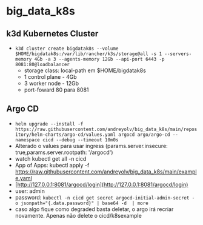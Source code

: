 # big_data_k8s

## k3d Kubernetes Cluster
- `k3d cluster create bigdatak8s --volume $HOME/bigdatak8s:/var/lib/rancher/k3s/storage@all -s 1 --servers-memory 4Gb -a 3 --agents-memory 12Gb --api-port 6443 -p 8081:80@loadbalancer`
  - storage class: local-path em $HOME/bigdatak8s
  - 1 control plane - 4Gb
  - 3 worker node - 12Gb
  - port-foward 80 para 8081

## Argo CD
- `helm upgrade --install -f https://raw.githubusercontent.com/andreyolv/big_data_k8s/main/repository/helm-charts/argo-cd/values.yaml argocd argo/argo-cd --namespace cicd --debug --timeout 10m0s`
- Alterado o values para usar ingress (params.server.insecure: true,params.server.rootpath: '/argocd')
- watch kubectl get all -n cicd
- App of Apps: kubectl apply -f https://raw.githubusercontent.com/andreyolv/big_data_k8s/main/example.yaml
- [http://127.0.0.1:8081/argocd/login](http://127.0.0.1:8081/argocd/login)
- user: admin
- password: `kubectl -n cicd get secret argocd-initial-admin-secret -o jsonpath="{.data.password}" | base64 -d  | more`
- caso algo fique como degraded basta deletar, o argo irá recriar novamente. Apenas não delete o cicd/k8sexample
